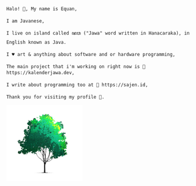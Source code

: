 
```
Halo! 👋, My name is Equan,

I am Javanese,

I live on island called ꦗꦮ ("Jawa" word written in Hanacaraka), in English known as Java. 

I ♥ art & anything about software and or hardware programming,

The main project that i'm working on right now is 🚀 https://kalenderjawa.dev,

I write about programming too at 🚀 https://sajen.id,

Thank you for visiting my profile 🍻.
```

![phon](https://raw.githubusercontent.com/junwatu/junwatu/master/sajenid-tree.png)
